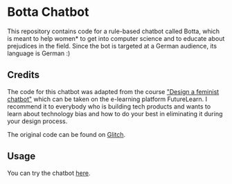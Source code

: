 # Botta Chatbot

This repository contains code for a rule-based chatbot called Botta, which is meant to help women* to get into computer science and to educate about prejudices in the field. Since the bot is targeted at a German audience, its language is German :)

## Credits
The code for this chatbot was adapted from the course ["Design a feminist chatbot"](https://www.futurelearn.com/courses/designing-a-feminist-chatbot) which can be taken on the e-learning platform FutureLearn. I recommend it to everybody who is building tech products and wants to learn about technology bias and how to do your best in eliminating it during your design process.

The original code can be found on [Glitch](https://glitch.com/edit/#!/feminist-chatbot-template).

## Usage
You can try the chatbot [here](https://li-tra.github.io/botta-chatbot/).



